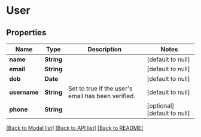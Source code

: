 # User
## Properties

| Name | Type | Description | Notes |
|------------ | ------------- | ------------- | -------------|
| **name** | **String** |  | [default to null] |
| **email** | **String** |  | [default to null] |
| **dob** | **Date** |  | [default to null] |
| **username** | **String** | Set to true if the user&#39;s email has been verified. | [default to null] |
| **phone** | **String** |  | [optional] [default to null] |

[[Back to Model list]](../README.md#documentation-for-models) [[Back to API list]](../README.md#documentation-for-api-endpoints) [[Back to README]](../README.md)

